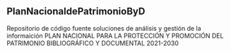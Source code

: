 ## PlanNacionaldePatrimonioByD
Repositorio de código fuente soluciones de análisis y gestión de la informaición
PLAN NACIONAL PARA LA PROTECCIÓN Y PROMOCIÓN DEL PATRIMONIO BIBLIOGRÁFICO Y DOCUMENTAL 2021-2030

